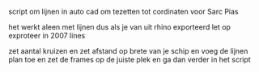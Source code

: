 script om lijnen in auto cad om tezetten tot cordinaten voor Sarc Pias

het werkt aleen met lijnen dus als je van uit rhino exporteerd let op exproteer in 2007 lines

zet aantal kruizen en zet afstand op brete van je schip en voeg de lijnen plan toe en zet de frames op de juiste plek en ga dan verder in het script 
